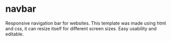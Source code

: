# navbar
Responsive navigation bar for websites.
This template was made using html and css, it can resize itself for different screen sizes.
Easy usability and editable.
